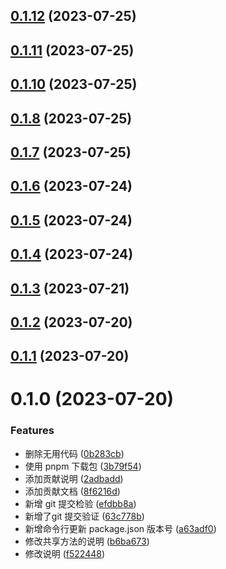 

## [0.1.12](https://github.com/KenNaNa/toolkit-use/compare/0.1.10...0.1.12) (2023-07-25)

## [0.1.11](https://github.com/KenNaNa/toolkit-use/compare/0.1.10...0.1.11) (2023-07-25)

## [0.1.10](https://github.com/KenNaNa/toolkit-use/compare/0.1.8...0.1.10) (2023-07-25)

## [0.1.8](https://github.com/KenNaNa/toolkit-use/compare/0.1.7...0.1.8) (2023-07-25)

## [0.1.7](https://github.com/KenNaNa/toolkit-use/compare/0.1.6...0.1.7) (2023-07-25)

## [0.1.6](https://github.com/KenNaNa/toolkit-use/compare/0.1.5...0.1.6) (2023-07-24)

## [0.1.5](https://github.com/KenNaNa/toolkit-use/compare/0.1.4...0.1.5) (2023-07-24)

## [0.1.4](https://github.com/KenNaNa/toolkit-use/compare/0.1.3...0.1.4) (2023-07-24)

## [0.1.3](https://github.com/KenNaNa/toolkit-use/compare/0.1.2...0.1.3) (2023-07-21)

## [0.1.2](https://github.com/KenNaNa/toolkit-use/compare/0.1.1...0.1.2) (2023-07-20)

## [0.1.1](https://github.com/KenNaNa/toolkit-use/compare/0.1.0...0.1.1) (2023-07-20)

# 0.1.0 (2023-07-20)


### Features

* 删除无用代码 ([0b283cb](https://github.com/KenNaNa/toolkit-use/commit/0b283cbfbdd5b95bf3b61de8d5a33718ad502427))
* 使用 pnpm 下载包 ([3b79f54](https://github.com/KenNaNa/toolkit-use/commit/3b79f544a0bb0745fa663ca1d8afb11c66b6fea2))
* 添加贡献说明 ([2adbadd](https://github.com/KenNaNa/toolkit-use/commit/2adbadde49da98289642546f821f5ec61cf0de69))
* 添加贡献文档 ([8f6216d](https://github.com/KenNaNa/toolkit-use/commit/8f6216d2b7d565b0a62f8b6cad0cc8ace3c41e03))
* 新增 git 提交检验 ([efdbb8a](https://github.com/KenNaNa/toolkit-use/commit/efdbb8a8449b07e212fa0a017be680b74da7c2eb))
* 新增了git 提交验证 ([63c778b](https://github.com/KenNaNa/toolkit-use/commit/63c778b074596ac244fc303e55c83adb697f3a12))
* 新增命令行更新 package.json 版本号 ([a63adf0](https://github.com/KenNaNa/toolkit-use/commit/a63adf08e97bc6054ea4b567a26bd48df9e98cf5))
* 修改共享方法的说明 ([b6ba673](https://github.com/KenNaNa/toolkit-use/commit/b6ba6736104493aa02b911cdefe9b1cb68b2cbba))
* 修改说明 ([f522448](https://github.com/KenNaNa/toolkit-use/commit/f522448b44f758a707af4582ebf17c8b6a8b6f2f))